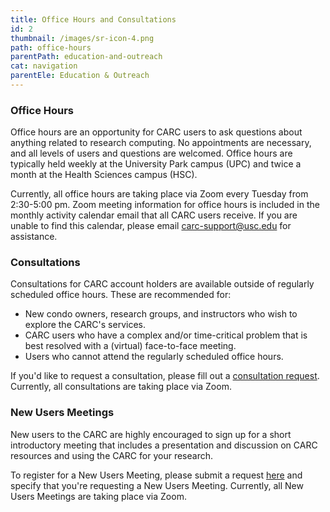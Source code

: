 ```yaml
---
title: Office Hours and Consultations
id: 2
thumbnail: /images/sr-icon-4.png
path: office-hours
parentPath: education-and-outreach
cat: navigation
parentEle: Education & Outreach
---
```


### Office Hours

Office hours are an opportunity for CARC users to ask questions about anything related to research computing. No appointments are necessary, and all levels of users and questions are welcomed. Office hours are typically held weekly at the University Park campus (UPC) and twice a month at the Health Sciences campus (HSC).

Currently, all office hours are taking place via Zoom every Tuesday from 2:30-5:00 pm. Zoom meeting information for office hours is included in the monthly activity calendar email that all CARC users receive. If you are unable to find this calendar, please email <carc-support@usc.edu> for assistance.

### Consultations

Consultations for CARC account holders are available outside of regularly scheduled office hours. These are recommended for:

 - New condo owners, research groups, and instructors who wish to explore the CARC's services.
 - CARC users who have a complex and/or time-critical problem that is best resolved with a (virtual) face-to-face meeting.
 - Users who cannot attend the regularly scheduled office hours.

If you'd like to request a consultation, please fill out a [consultation request](https://usc.qualtrics.com/jfe/form/SV_cYiW9xq8lug7yjb). Currently, all consultations are taking place via Zoom.

### New Users Meetings

New users to the CARC are highly encouraged to sign up for a short introductory meeting that includes a presentation and discussion on CARC resources and using the CARC for your research.

To register for a New Users Meeting, please submit a request [here](https://usc.qualtrics.com/jfe/form/SV_cYiW9xq8lug7yjb) and specify that you're requesting a New Users Meeting. Currently, all New Users Meetings are taking place via Zoom.

